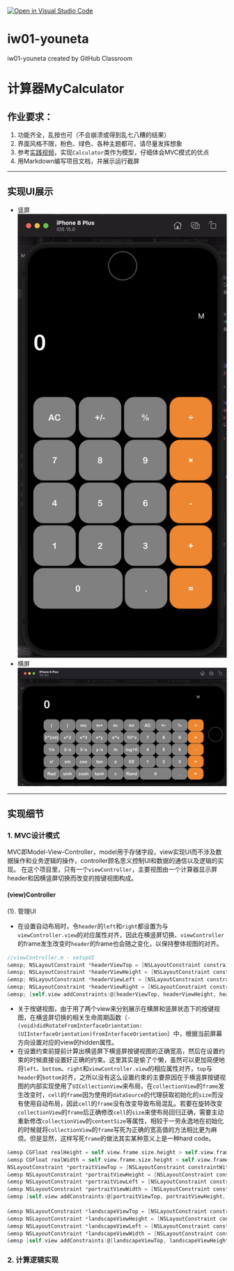 [![Open in Visual Studio Code](https://classroom.github.com/assets/open-in-vscode-f059dc9a6f8d3a56e377f745f24479a46679e63a5d9fe6f495e02850cd0d8118.svg)](https://classroom.github.com/online_ide?assignment_repo_id=5761906&assignment_repo_type=AssignmentRepo)
# iw01-youneta
iw01-youneta created by GitHub Classroom
# 计算器MyCalculator
## 作业要求：
1. 功能齐全，乱按也可（不会崩溃或得到乱七八糟的结果）
2. 界面风格不限，粉色、绿色、各种主题都可，请尽量发挥想象
3. 参考[实践视频](https://www.bilibili.com/video/BV1Yr4y1c7HW)，实现`Calculator`类作为模型，仔细体会MVC模式的优点
4. 用Markdown编写项目文档，并展示运行截屏

***

## 实现UI展示
* 竖屏  
![竖屏界面](https://raw.githubusercontent.com/iwork-2021/iw01-youneta/main/screenhot/2.png)
* 横屏  
![横屏界面](https://raw.githubusercontent.com/iwork-2021/iw01-youneta/main/screenhot/3.png)

***
## 实现细节
### 1. MVC设计模式
MVC即Model-View-Controller，model用于存储字段，view实现UI而不涉及数据操作和业务逻辑的操作，controller顾名思义控制UI和数据的通信以及逻辑的实现。
在这个项目里，只有一个`viewController`，主要视图由一个计算器显示屏header和因横竖屏切换而改变的按键视图构成。
#### (view)Controller
(1). 管理UI  
   * 在设置自动布局时，令`header`的`left`和`right`都设置为与`viewController.view`的对应属性对齐，因此在横竖屏切换、`viewController`的frame发生改变时`header`的frame也会随之变化，以保持整体视图的对齐。
``` Objective-C
//viewController.m - setupUI  
&emsp; NSLayoutConstraint *headerViewTop = [NSLayoutConstraint constraintWithItem:self.headerView attribute:NSLayoutAttributeTop relatedBy:NSLayoutRelationEqual toItem:self.view attribute:NSLayoutAttributeTop multiplier:1 constant:0];  
&emsp; NSLayoutConstraint *headerViewHeight = [NSLayoutConstraint constraintWithItem:self.headerView attribute:NSLayoutAttributeHeight relatedBy:NSLayoutRelationEqual toItem:self.view attribute:NSLayoutAttributeHeight multiplier:0.33 constant:0]; //结果显示区的高度占屏幕1/3  
&emsp; NSLayoutConstraint *headerViewLeft = [NSLayoutConstraint constraintWithItem:self.headerView attribute:NSLayoutAttributeLeft relatedBy:NSLayoutRelationEqual toItem:self.view attribute:NSLayoutAttributeLeft multiplier:1 constant:0];  
&emsp; NSLayoutConstraint *headerViewRight = [NSLayoutConstraint constraintWithItem:self.headerView attribute:NSLayoutAttributeRight relatedBy:NSLayoutRelationEqual toItem:self.view attribute:NSLayoutAttributeRight multiplier:1 constant:0];  
&emsp; [self.view addConstraints:@[headerViewTop, headerViewHeight, headerViewLeft, headerViewRight]];  
```
   * 关于按键视图，由于用了两个view来分别展示在横屏和竖屏状态下的按键视图，在横竖屏切换的相关生命周期函数（`- (void)didRotateFromInterfaceOrientation:(UIInterfaceOrientation)fromInterfaceOrientation`）中，根据当前屏幕方向设置对应的view的hidden属性。
   * 在设置约束前提前计算出横竖屏下横竖屏按键视图的正确宽高，然后在设置约束的时候直接设置好正确的约束。这里其实是偷了个懒，虽然可以更加简便地将`left`、`bottom`、`right`和`viewController.view`的相应属性对齐，`top`与`header`的`bottom`对齐，之所以没有这么设置约束的主要原因在于横竖屏按键视图的内部实现使用了`UICollectionView`来布局，在`collectionView`的`frame`发生改变时，`cell`的`frame`因为使用的`dataSource`的代理获取初始化的`size`而没有使用自动布局，因此`cell`的`frame`没有改变导致布局混乱。若要在旋转改变`collectionView`的`frame`后正确修改`cell`的`size`来使布局回归正确，需要主动重新修改`collectionView`的`contentSize`等属性，相较于一劳永逸地在初始化的时候就将`collectionView`的`frame`写死为正确的宽高值的方法相比更为麻烦。但是显然，这样写死`frame`的做法其实某种意义上是一种hard code。
``` Objective-C
&emsp CGFloat realHeight = self.view.frame.size.height > self.view.frame.size.width ? self.view.frame.size.height : self.view.frame.size.width;
&emsp CGFloat realWidth = self.view.frame.size.height < self.view.frame.size.width ? self.view.frame.size.height : self.view.frame.size.width;
NSLayoutConstraint *portraitViewTop = [NSLayoutConstraint constraintWithItem:self.portraitView   attribute:NSLayoutAttributeTop relatedBy:NSLayoutRelationEqual toItem:self.headerView attribute:NSLayoutAttributeBottom multiplier:1 constant:0];
&emsp NSLayoutConstraint *portraitViewHeight = [NSLayoutConstraint constraintWithItem:self.portraitView attribute:NSLayoutAttributeHeight relatedBy:NSLayoutRelationEqual toItem:nil attribute:NSLayoutAttributeNotAnAttribute multiplier:1 constant:(realHeight * 0.67)];
&emsp NSLayoutConstraint *portraitViewLeft = [NSLayoutConstraint constraintWithItem:self.portraitView attribute:NSLayoutAttributeLeft relatedBy:NSLayoutRelationEqual toItem:self.view attribute:NSLayoutAttributeLeft multiplier:1 constant:0];
&emsp NSLayoutConstraint *portraitViewWidth = [NSLayoutConstraint constraintWithItem:self.portraitView attribute:NSLayoutAttributeWidth relatedBy:NSLayoutRelationEqual toItem:nil attribute:NSLayoutAttributeNotAnAttribute multiplier:1 constant:realWidth];
&emsp [self.view addConstraints:@[portraitViewTop, portraitViewHeight, portraitViewLeft, portraitViewWidth]];  
    
&emsp NSLayoutConstraint *landscapeViewTop = [NSLayoutConstraint constraintWithItem:self.landscapeView   attribute:NSLayoutAttributeTop relatedBy:NSLayoutRelationEqual toItem:self.headerView attribute:NSLayoutAttributeBottom multiplier:1 constant:0];
&emsp NSLayoutConstraint *landscapeViewHeight = [NSLayoutConstraint constraintWithItem:self.landscapeView attribute:NSLayoutAttributeHeight relatedBy:NSLayoutRelationEqual toItem:nil attribute:NSLayoutAttributeNotAnAttribute multiplier:1 constant:realWidth * 0.67];
&emsp NSLayoutConstraint *landscapeViewLeft = [NSLayoutConstraint constraintWithItem:self.landscapeView attribute:NSLayoutAttributeLeft relatedBy:NSLayoutRelationEqual toItem:self.view attribute:NSLayoutAttributeLeft multiplier:1 constant:0];
&emsp NSLayoutConstraint *landscapeViewWidth = [NSLayoutConstraint constraintWithItem:self.landscapeView attribute:NSLayoutAttributeWidth relatedBy:NSLayoutRelationEqual toItem:nil attribute:NSLayoutAttributeNotAnAttribute multiplier:1 constant:realHeight];
&emsp [self.view addConstraints:@[landscapeViewTop, landscapeViewHeight, landscapeViewLeft, landscapeViewWidth]];

```
   
### 2. 计算逻辑实现
